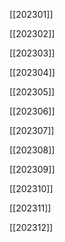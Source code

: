 [[202301]]

[[202302]]

[[202303]]

[[202304]]

[[202305]]

[[202306]]

[[202307]]

[[202308]]

[[202309]]

[[202310]]

[[202311]]

[[202312]]